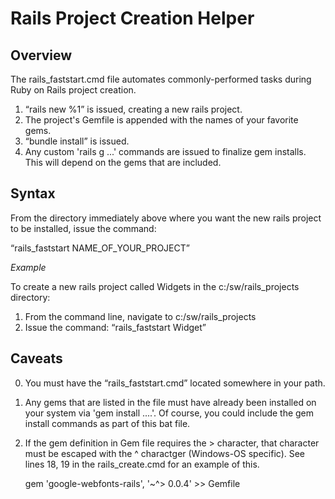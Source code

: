 # Rails Project Creation Helper

## Overview

The rails_faststart.cmd file automates commonly-performed tasks during Ruby on Rails project creation.<br>

1. <q>rails new %1</q> is issued, creating a new rails project.<br>
2. The project's Gemfile is appended with the names of your favorite gems.<br>
3. <q>bundle install</q> is issued.<br>
4. Any custom 'rails g ...' commands are issued to finalize gem installs. This will depend on the gems
that are included.<br>

## Syntax

From the directory immediately above where you want the new rails project to be installed,
issue the command: <br>

<q>rails_faststart NAME_OF_YOUR_PROJECT</q>

*Example*

To create a new rails project called Widgets in the c:/sw/rails_projects directory:<br>
1. From the command line, navigate to c:/sw/rails_projects<br>
2. Issue the command: <q>rails_faststart Widget</q><br>

## Caveats

0. You must have the <q>rails_faststart.cmd</q> located somewhere in your path.<br>
1. Any gems that are listed in the file must have already been installed on your system via 'gem install ....'. Of course, you could include the gem install commands as part of this bat file.
2. If the gem definition in Gem file requires the > character, that character must be escaped with the ^ charactger (Windows-OS specific). See lines 18, 19 in the rails_create.cmd for an example of this.<br>

    gem 'google-webfonts-rails', '~^> 0.0.4' >> Gemfile
